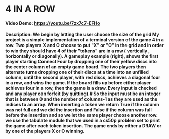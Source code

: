
# 4 IN A ROW
#### Video Demo:  https://youtu.be/7zx7c7-EFHo
#### Description: We begin by letting the user choose the size of the grid My project is a simple implementation of a terminal version of the game 4 in a row. Two players X and O choose to put "X" or "O" in the grid and in order to win they should have 4 of their "tokens" are in a row ( vertically , horizontally or diagonally). A gameplay example (right), shows the first player starting Connect Four by dropping one of their yellow discs into the center column of an empty game board. The two players then alternate turns dropping one of their discs at a time into an unfilled column, until the second player, with red discs, achieves a diagonal four in a row, and wins the game. If the board fills up before either player achieves four in a row, then the game is a draw.  Every input is checked and any player can forfeit (by quitting).# So the input must be an integer that is between 0 and the number of columns-1 as they are used as the indices to an array. When inserting a token we return True if the column was not full and we did the insertion and False if the column was full before the insertion and so we let the same player choose another row. we use the tabulate module that we used in a cs50p problem set to print the game after each token insertion. The game ends by either a DRAW or by one of the players X or O winning.